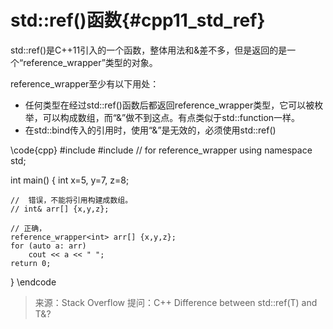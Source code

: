 std::ref()函数{#cpp11_std_ref}
=============================

std::ref()是C++11引入的一个函数，整体用法和&差不多，但是返回的是一个“reference_wrapper”类型的对象。

reference_wrapper至少有以下用处：

- 任何类型在经过std::ref()函数后都返回reference_wrapper类型，它可以被枚举，可以构成数组，而“&”做不到这点。有点类似于std::function一样。
- 在std::bind传入的引用时，使用“&”是无效的，必须使用std::ref()

\code{cpp}
#include <iostream>
#include <functional>  // for reference_wrapper
using namespace std;

int main()
{
    int x=5, y=7, z=8;

    //  错误，不能将引用构建成数组。
    // int& arr[] {x,y,z};

    // 正确，
    reference_wrapper<int> arr[] {x,y,z};
    for (auto a: arr)
        cout << a << " ";
    return 0;
}
\endcode

> 来源：Stack Overflow 提问：C++ Difference between std::ref(T) and T&?